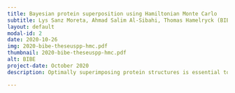 ```yaml
---
title: Bayesian protein superposition using Hamiltonian Monte Carlo
subtitle: Lys Sanz Moreta, Ahmad Salim Al-Sibahi, Thomas Hamelryck (BIBE 2020)
layout: default
modal-id: 2
date: 2020-10-26
img: 2020-bibe-theseuspp-hmc.pdf
thumbnail: 2020-bibe-theseuspp-hmc.pdf
alt: BIBE
project-date: October 2020
description: Optimally superimposing protein structures is essential to study their structure, function, dynamics and evolution. We present THESEUS NUTS (No U-Turn Sampler), a Bayesian version of the THESEUS model [1] -[3] which relies on maximum likelihood estimation. The probabilistic model interprets each protein as a rotated and translated noisy observation of a latent mean structure. Unlike conventional methods [4], THESEUS takes into account the differences in correlations between the atoms in the structure. This paper extends the previous THESEUS MAP (Maximum A Posteriori) model, [5] to full Bayesian inference by making use of the iterative NUTS [6], a Hamiltonian Monte Carlo method. The model delivers consistent results and is computationally efficient thanks to its implementation in the probabilistic programming language NumpPyro [7], [8] which in turn relies upon JAX [9], a system for high-performance machine learning.

---
```

